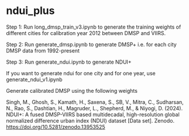 # ndui_plus

Step 1: Run long_dmsp_train_v3.ipynb to generate the training weights of different cities for calibration year 2012 between DMSP and VIIRS.

Step 2: Run generate_dmsp.ipynb to generate DMSP+ i.e. for each city DMSP data from 1992-present

Step 3: Run generate_ndui.ipynb to generate NDUI+ 

If you want to generate ndui for one city and for one year, use generate_ndui_v1.ipynb

Generate calibrated DMSP using the following weights

Singh, M., Ghosh, S., Kamath, H., Saxena, S., SB, V., Mitra, C., Sudharsan, N., Rao, S., Dashtian, H., Magruder, L., Shepherd, M., & Niyogi, D. (2024). NDUI+: A fused DMSP-VIIRS based multidecadal, high-resolution global normalized difference urban index (NDUI) dataset [Data set]. Zenodo. https://doi.org/10.5281/zenodo.13953525
